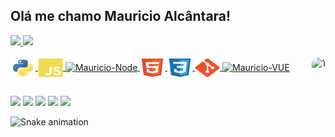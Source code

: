 ## Olá me chamo Mauricio Alcântara!
 <div>
  <a href="https://github.com/MauricioAlcantara">
  <img height="180em" src="https://github-readme-stats.vercel.app/api?username=MauricioAlcantara&show_icons=true&theme=radical&include_all_commits=true&count_private=true"/>
  <img height="180em" src="https://github-readme-stats.vercel.app/api/top-langs/?username=MauricioAlcantara&layout=compact&langs_count=7&theme=radical"/>
</div>
<div style="display: inline_block"><br>
  <img align="center" alt="Mauricio-Python" height="32" width="40" src="https://raw.githubusercontent.com/devicons/devicon/master/icons/python/python-original.svg">
  <img align="center" alt="Mauricio-Js" height="30" width="40" src="https://raw.githubusercontent.com/devicons/devicon/master/icons/javascript/javascript-plain.svg">
  <img align="center" alt="Mauricio-Node" height="30" width="40" src="https://cdn.jsdelivr.net/gh/devicons/devicon/icons/nodejs/nodejs-original.svg" />      
  <img align="center" alt="Mauricio-HTML" height="30" width="40" src="https://raw.githubusercontent.com/devicons/devicon/master/icons/html5/html5-original.svg">
  <img align="center" alt="Mauricio-CSS" height="30" width="40" src="https://raw.githubusercontent.com/devicons/devicon/master/icons/css3/css3-original.svg">
 <img align="center" alt="Mauricio-GIT" height="30" width="40" src="https://raw.githubusercontent.com/devicons/devicon/master/icons/git/git-original.svg">
 <img align="center" alt="Mauricio-VUE" height="30" width="40" src="https://cdn.jsdelivr.net/gh/devicons/devicon/icons/vuejs/vuejs-original.svg" />       
<img align="right" alt="1" height="150" style="border-radius:50px;" src="https://media.discordapp.net/attachments/717934299143471165/1037480936973025280/Logo_Mauricio.png">
</div>

  ##
 
 <div>
  <a href="https://www.youtube.com/channel/UCw_y9B3BC3PEbl4kdvwUU2Q" target="_blank"><img src="https://img.shields.io/badge/YouTube-FF0000?style=for-the-badge&logo=youtube&logoColor=white" target="_blank"></a>
 	<a href="https://www.twitch.tv/dasheigt" target="_blank"><img src="https://img.shields.io/badge/Twitch-9146FF?style=for-the-badge&logo=twitch&logoColor=white" target="_blank"></a>
 <a href="https://discord.gg/UyAd96S4fD" target="_blank"><img src="https://img.shields.io/badge/Discord-7289DA?style=for-the-badge&logo=discord&logoColor=white" target="_blank"></a> 
  <a href = "mailto:mauricio.dashe1@gmail.com"><img src="https://img.shields.io/badge/-Gmail-%23333?style=for-the-badge&logo=gmail&logoColor=white" target="_blank"></a>
  <a href="https://www.linkedin.com/in/mauricio-alcantara-7a308223a/" target="_blank"><img src="https://img.shields.io/badge/-LinkedIn-%230077B5?style=for-the-badge&logo=linkedin&logoColor=white" target="_blank"></a>
  
  ![Snake animation](https://github.com/MauricioAlcantara/MauricioAlcantara/blob/output/github-contribution-grid-snake.svg)
  
</div>
